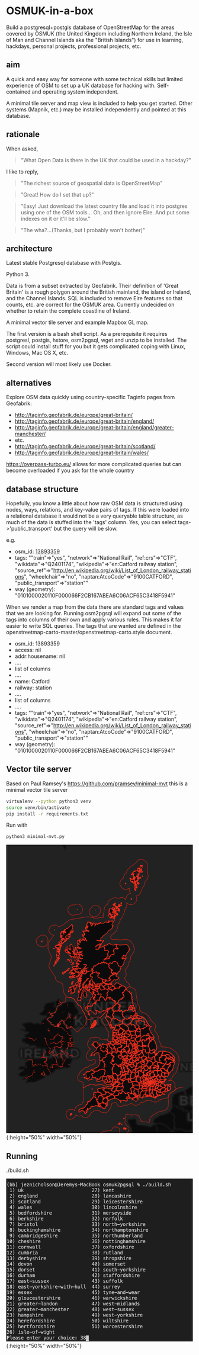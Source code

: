 # OSMUK-in-a-box
Build a postgresql+postgis database of OpenStreetMap for the areas covered by OSMUK (the United Kingdom including Northern Ireland, the Isle of Man and Channel Islands aka the "British Islands") for use in learning, hackdays, personal projects, professional projects, etc.

## aim
A quick and easy way for someone with some technical skills but limited experience of OSM to set up a UK database for hacking with. Self-contained and operating system independent.

A minimal tile server and map view is included to help you get started. Other systems (Mapnik, etc.) may be installed independently and pointed at this database.

## rationale
When asked,
> "What Open Data is there in the UK that could be used in a hackday?"

I like to reply,

> "The richest source of geospatial data is OpenStreetMap"

> "Great! How do I set that up?"

> "Easy! Just download the latest country file and load it into postgres using one of the OSM tools... Oh, and then ignore Eire. And put some indexes on it or it'll be slow."

> "The wha?...(Thanks, but I probably won't bother)"

## architecture
Latest stable Postgresql database with Postgis.

Python 3.

Data is from a subset extracted by Geofabrik. Their definition of 'Great Britain' is a rough polygon around the British mainland, the island or Ireland, and the Channel Islands. SQL is included to remove Eire features so that counts, etc. are correct for the OSMUK area. Currently undecided on whether to retain the complete coastline of Ireland.

A minimal vector tile server and example Mapbox GL map.

The first version is a bash shell script. As a prerequisite it requires postgresl, postgis, hstore, osm2pgsql, wget and unzip to be installed. The script could install stuff for you but it gets complicated coping with Linux, Windows, Mac OS X, etc.

Second version will most likely use Docker.

## alternatives
Explore OSM data quickly using country-specific Taginfo pages from Geofabrik:

* http://taginfo.geofabrik.de/europe/great-britain/
* http://taginfo.geofabrik.de/europe/great-britain/england/
* http://taginfo.geofabrik.de/europe/great-britain/england/greater-manchester/
* etc.
* http://taginfo.geofabrik.de/europe/great-britain/scotland/
* http://taginfo.geofabrik.de/europe/great-britain/wales/

https://overpass-turbo.eu/ allows for more complicated queries but can become overloaded if you ask for the whole country

## database structure
Hopefully, you know a little about how raw OSM data is structured using nodes, ways, relations, and key-value pairs of tags. If this were loaded into a relational database it would not be a very queryable table structure, as much of the data is stuffed into the 'tags' column. Yes, you can select tags->'public_transport' but the query will be slow.

e.g.
* osm_id: [13893359](https://www.openstreetmap.org/node/13893359)
* tags: ""train"=>"yes", "network"=>"National Rail", "ref:crs"=>"CTF", "wikidata"=>"Q2401174", "wikipedia"=>"en:Catford railway station", "source_ref"=>"http://en.wikipedia.org/wiki/List_of_London_railway_stations", "wheelchair"=>"no", "naptan:AtcoCode"=>"9100CATFORD", "public_transport"=>"station""
* way (geometry): "0101000020110F000066F2CB167ABEA6C06ACF65C3418F5941"

When we render a map from the data there are standard tags and values that we are looking for. Running osm2pgsql will expand out some of the tags into columns of their own and apply various rules. This makes it far easier to write SQL queries. The tags that are wanted are defined in the openstreetmap-carto-master/openstreetmap-carto.style document.

* osm_id: 13893359
* access: nil
* addr:housename: nil
* ....
* list of columns
* ....
* name: Catford
* railway: station
* ....
* list of columns
* ....
* tags: ""train"=>"yes", "network"=>"National Rail", "ref:crs"=>"CTF", "wikidata"=>"Q2401174", "wikipedia"=>"en:Catford railway station", "source_ref"=>"http://en.wikipedia.org/wiki/List_of_London_railway_stations", "wheelchair"=>"no", "naptan:AtcoCode"=>"9100CATFORD", "public_transport"=>"station""
* way (geometry): "0101000020110F000066F2CB167ABEA6C06ACF65C3418F5941"

## Vector tile server
Based on Paul Ramsey's https://github.com/pramsey/minimal-mvt this is a minimal vector tile server

```sh
virtualenv --python python3 venv
source venv/bin/activate
pip install -r requirements.txt
```

Run with
```sh
python3 minimal-mvt.py
```

![Screenshot of Mapbox GL Example](mapbox-gl.png){:height="50%" width="50%"}

## Running
./build.sh

![Choose a Geofabrik extract](choose-an-extract.png){:height="50%" width="50%"}